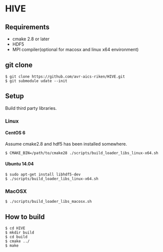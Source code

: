 # HIVE

## Requirements

* cmake 2.8 or later
* HDF5
* MPI compiler(optional for macosx and linux x64 environment)

## git clone

    $ git clone https://github.com/avr-aics-riken/HIVE.git
    $ git submodule udate --init
	
## Setup

Build third party libraries.

### Linux

#### CentOS 6

Assume cmake2.8 and hdf5 has been installed somewhere.

    $ CMAKE_BIN=/path/to/cmake28 ./scripts/build_loader_libs_linux-x64.sh

#### Ubuntu 14.04

    $ sudo apt-get install libhdf5-dev
    $ ./scripts/build_loader_libs_linux-x64.sh

### MacOSX

    $ ./scripts/build_loader_libs_macosx.sh


## How to build

    $ cd HIVE
    $ mkdir build
    $ cd build
    $ cmake ../
    $ make



